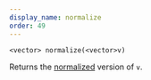 ```yaml
---
display_name: normalize
order: 49
---
```

`<vector> normalize(<vector>v)`

Returns the [normalized](http://en.wikipedia.org/wiki/Unit_vector) version of `v`.
